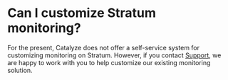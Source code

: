 # Can I customize Stratum monitoring?

For the present, Catalyze does not offer a self-service system for customizing monitoring on Stratum. However, if you contact [Support](https://catalyzeio.zendesk.com), we are happy to work with you to help customize our existing monitoring solution.
